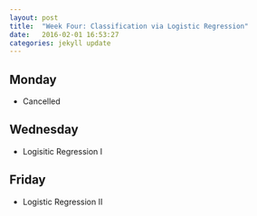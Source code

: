 ```yaml
---
layout: post
title:  "Week Four: Classification via Logistic Regression"
date:   2016-02-01 16:53:27
categories: jekyll update
---
```


## Monday
- Cancelled

## Wednesday
- Logisitic Regression I

## Friday
- Logistic Regression II